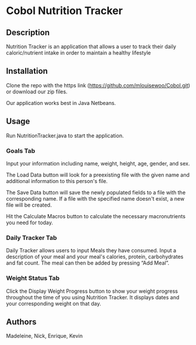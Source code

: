 # Cobol Nutrition Tracker

## Description

Nutrition Tracker is an application that allows a user to track
their daily caloric/nutrient intake in order to maintain a healthy lifestyle


## Installation

Clone the repo with the https link (https://github.com/mlouisewoo/Cobol.git) 
or download our zip files.

Our application works best in Java Netbeans.

## Usage

Run NutritionTracker.java to start the application.

### Goals Tab
Input your information including name, weight, height, age, gender, and sex.

The Load Data button will look for a preexisting file with the given name and 
additional information to this person's file.

The Save Data button will save the newly populated fields to a file with the
corresponding name. If a file with the specified name doesn't exist, a new
file will be created.

Hit the Calculate Macros button to calculate the necessary macronutrients you
need for today. 

### Daily Tracker Tab

Daily Tracker allows users to input Meals they have consumed. 
Input a description of your meal and your meal's calories, protein, carbohydrates 
and fat count. The meal can then be added by pressing “Add Meal”.

### Weight Status Tab

Click the Display Weight Progress button to show your weight progress throughout
the time of you using Nutrition Tracker. It displays dates and your
corresponding weight on that day.

## Authors

Madeleine, Nick, Enrique, Kevin
